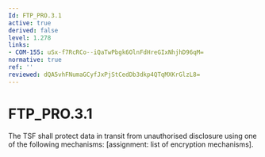 ```yaml
---
Id: FTP_PRO.3.1
active: true
derived: false
level: 1.278
links:
- COM-155: uSx-f7RcRCo--iQaTwPbgk6OlnFdHreGIxNhjhD96qM=
normative: true
ref: ''
reviewed: dQA5vhFNumaGCyfJxPjStCedDb3dkp4QTqMXKrGlzL8=
---
```


# FTP_PRO.3.1

The TSF shall protect data in transit from unauthorised disclosure using one of the following mechanisms: [assignment: list of encryption mechanisms].